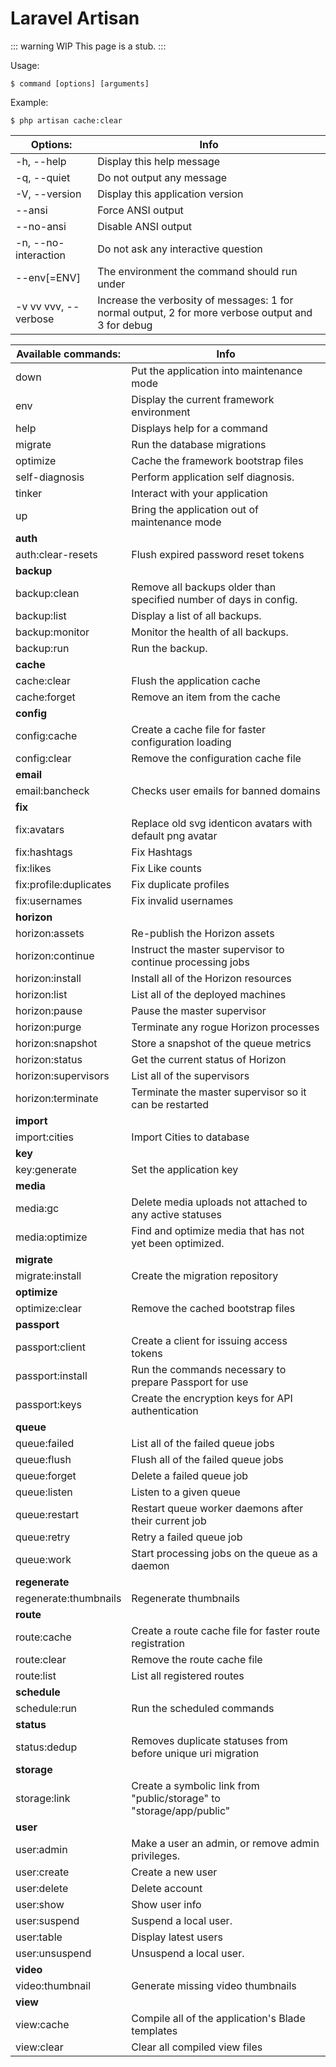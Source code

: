 # Laravel Artisan

::: warning WIP
This page is a stub.
:::

Usage:
```bash{1}
$ command [options] [arguments]
```


Example:
```bash{1}
$ php artisan cache:clear
```




| Options:| Info |
| ------ | ------ |
|  -h, --help            | Display this help message |
|  -q, --quiet           | Do not output any message |
|  -V, --version         | Display this application version |
|      --ansi            | Force ANSI output |
|      --no-ansi         | Disable ANSI output |
|  -n, --no-interaction  | Do not ask any interactive question |
|      --env[=ENV]       | The environment the command should run under |
|  -v vv vvv, --verbose  | Increase the verbosity of messages: 1 for normal output, 2 for more verbose output and 3 for debug |



| Available commands: | Info |
| ------ | ------ |
|  down                    | Put the application into maintenance mode |
|  env                     | Display the current framework environment |
|  help                    | Displays help for a command |
|  migrate                 | Run the database migrations |
|  optimize                | Cache the framework bootstrap files |
|  self-diagnosis          | Perform application self diagnosis. |
|  tinker                  | Interact with your application |
|  up                      | Bring the application out of maintenance mode |
| **auth** |  | 
|  auth:clear-resets       | Flush expired password reset tokens |
| **backup** |  | 
|  backup:clean            | Remove all backups older than specified number of days in config. |
|  backup:list             | Display a list of all backups. |
|  backup:monitor          | Monitor the health of all backups. |
|  backup:run              | Run the backup. |
| **cache** |  | 
|  cache:clear             | Flush the application cache | 
|  cache:forget            | Remove an item from the cache | 
| **config** |  | 
|  config:cache             | Create a cache file for faster configuration loading | 
|  config:clear             | Remove the configuration cache file | 
| **email** | | 
|  email:bancheck          | Checks user emails for banned domains | 
| **fix** | | 
|  fix:avatars             | Replace old svg identicon avatars with default png avatar | 
|  fix:hashtags            | Fix Hashtags | 
|  fix:likes               | Fix Like counts | 
|  fix:profile:duplicates   | Fix duplicate profiles | 
|  fix:usernames           | Fix invalid usernames | 
| **horizon** |  | 
|  horizon:assets           | Re-publish the Horizon assets | 
|  horizon:continue         | Instruct the master supervisor to continue processing jobs | 
|  horizon:install          | Install all of the Horizon resources | 
|  horizon:list             | List all of the deployed machines | 
|  horizon:pause            | Pause the master supervisor | 
|  horizon:purge            | Terminate any rogue Horizon processes | 
|  horizon:snapshot         | Store a snapshot of the queue metrics | 
|  horizon:status           | Get the current status of Horizon | 
|  horizon:supervisors      | List all of the supervisors | 
|  horizon:terminate        | Terminate the master supervisor so it can be restarted | 
| **import** |  | 
|  import:cities            | Import Cities to database | 
| **key** |  | 
|  key:generate             | Set the application key | 
| **media** |  | 
|  media:gc                 | Delete media uploads not attached to any active statuses | 
|  media:optimize           | Find and optimize media that has not yet been optimized. | 
| **migrate** |  | 
|  migrate:install          | Create the migration repository | 
| **optimize** |  | 
|  optimize:clear           | Remove the cached bootstrap files | 
| **passport** |  | 
|  passport:client          | Create a client for issuing access tokens | 
|  passport:install         | Run the commands necessary to prepare Passport for use | 
|  passport:keys            | Create the encryption keys for API authentication | 
| **queue** |  | 
|  queue:failed             | List all of the failed queue jobs | 
|  queue:flush              | Flush all of the failed queue jobs | 
|  queue:forget             | Delete a failed queue job | 
|  queue:listen             | Listen to a given queue | 
|  queue:restart            | Restart queue worker daemons after their current job | 
|  queue:retry              | Retry a failed queue job | 
|  queue:work               | Start processing jobs on the queue as a daemon | 
| **regenerate** |  | 
|  regenerate:thumbnails    | Regenerate thumbnails | 
| **route** |  | 
|  route:cache              | Create a route cache file for faster route registration | 
|  route:clear              | Remove the route cache file | 
|  route:list               | List all registered routes | 
| **schedule** |  | 
|  schedule:run             | Run the scheduled commands | 
| **status** |  | 
|  status:dedup            | Removes duplicate statuses from before unique uri migration | 
| **storage** | | 
|  storage:link            | Create a symbolic link from "public/storage" to "storage/app/public" | 
| **user** |  |
|  user:admin              | Make a user an admin, or remove admin privileges. | 
|  user:create             | Create a new user | 
|  user:delete             | Delete account | 
|  user:show               | Show user info | 
|  user:suspend            | Suspend a local user. | 
|  user:table              | Display latest users | 
|  user:unsuspend          | Unsuspend a local user. | 
| **video** |  | 
|  video:thumbnail         | Generate missing video thumbnails | 
| **view** |  |
|  view:cache              | Compile all of the application's Blade templates | 
|  view:clear              | Clear all compiled view files | 
